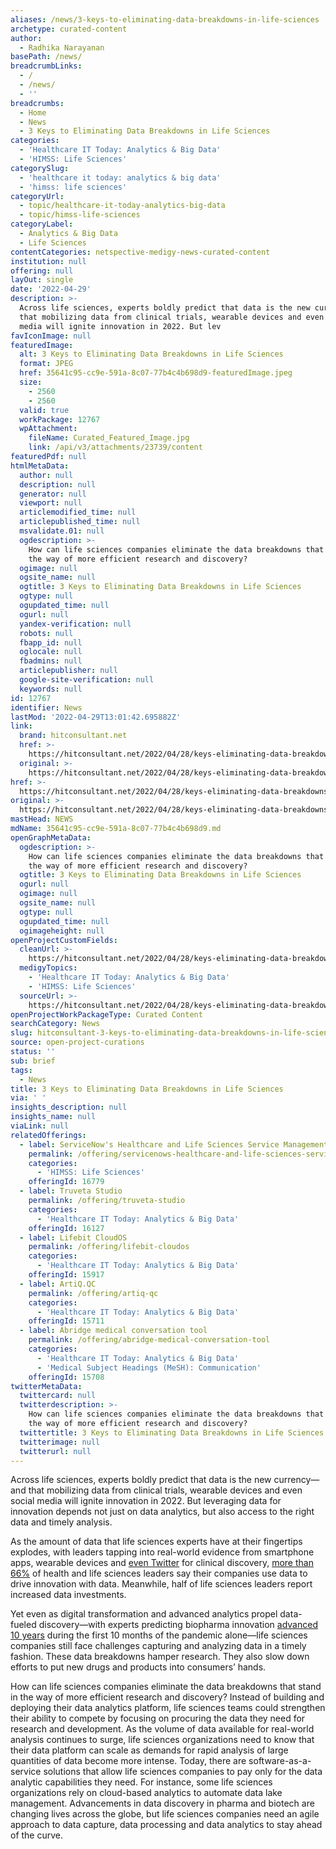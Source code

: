 ```yaml
---
aliases: /news/3-keys-to-eliminating-data-breakdowns-in-life-sciences
archetype: curated-content
author:
  - Radhika Narayanan
basePath: /news/
breadcrumbLinks:
  - /
  - /news/
  - ''
breadcrumbs:
  - Home
  - News
  - 3 Keys to Eliminating Data Breakdowns in Life Sciences
categories:
  - 'Healthcare IT Today: Analytics & Big Data'
  - 'HIMSS: Life Sciences'
categorySlug:
  - 'healthcare it today: analytics & big data'
  - 'himss: life sciences'
categoryUrl:
  - topic/healthcare-it-today-analytics-big-data
  - topic/himss-life-sciences
categoryLabel:
  - Analytics & Big Data
  - Life Sciences
contentCategories: netspective-medigy-news-curated-content
institution: null
offering: null
layOut: single
date: '2022-04-29'
description: >-
  Across life sciences, experts boldly predict that data is the new currency—and
  that mobilizing data from clinical trials, wearable devices and even social
  media will ignite innovation in 2022. But lev
favIconImage: null
featuredImage:
  alt: 3 Keys to Eliminating Data Breakdowns in Life Sciences
  format: JPEG
  href: 35641c95-cc9e-591a-8c07-77b4c4b698d9-featuredImage.jpeg
  size:
    - 2560
    - 2560
  valid: true
  workPackage: 12767
  wpAttachment:
    fileName: Curated_Featured_Image.jpg
    link: /api/v3/attachments/23739/content
featuredPdf: null
htmlMetaData:
  author: null
  description: null
  generator: null
  viewport: null
  articlemodified_time: null
  articlepublished_time: null
  msvalidate.01: null
  ogdescription: >-
    How can life sciences companies eliminate the data breakdowns that stand in
    the way of more efficient research and discovery?
  ogimage: null
  ogsite_name: null
  ogtitle: 3 Keys to Eliminating Data Breakdowns in Life Sciences
  ogtype: null
  ogupdated_time: null
  ogurl: null
  yandex-verification: null
  robots: null
  fbapp_id: null
  oglocale: null
  fbadmins: null
  articlepublisher: null
  google-site-verification: null
  keywords: null
id: 12767
identifier: News
lastMod: '2022-04-29T13:01:42.695882Z'
link:
  brand: hitconsultant.net
  href: >-
    https://hitconsultant.net/2022/04/28/keys-eliminating-data-breakdowns-life-sciences/
  original: >-
    https://hitconsultant.net/2022/04/28/keys-eliminating-data-breakdowns-life-sciences/
href: >-
  https://hitconsultant.net/2022/04/28/keys-eliminating-data-breakdowns-life-sciences/
original: >-
  https://hitconsultant.net/2022/04/28/keys-eliminating-data-breakdowns-life-sciences/
mastHead: NEWS
mdName: 35641c95-cc9e-591a-8c07-77b4c4b698d9.md
openGraphMetaData:
  ogdescription: >-
    How can life sciences companies eliminate the data breakdowns that stand in
    the way of more efficient research and discovery?
  ogtitle: 3 Keys to Eliminating Data Breakdowns in Life Sciences
  ogurl: null
  ogimage: null
  ogsite_name: null
  ogtype: null
  ogupdated_time: null
  ogimageheight: null
openProjectCustomFields:
  cleanUrl: >-
    https://hitconsultant.net/2022/04/28/keys-eliminating-data-breakdowns-life-sciences/
  medigyTopics:
    - 'Healthcare IT Today: Analytics & Big Data'
    - 'HIMSS: Life Sciences'
  sourceUrl: >-
    https://hitconsultant.net/2022/04/28/keys-eliminating-data-breakdowns-life-sciences/
openProjectWorkPackageType: Curated Content
searchCategory: News
slug: hitconsultant-3-keys-to-eliminating-data-breakdowns-in-life-sciences
source: open-project-curations
status: ''
sub: brief
tags:
  - News
title: 3 Keys to Eliminating Data Breakdowns in Life Sciences
via: ' '
insights_description: null
insights_name: null
viaLink: null
relatedOfferings:
  - label: ServiceNow's Healthcare and Life Sciences Service Management
    permalink: /offering/servicenows-healthcare-and-life-sciences-service-management
    categories:
      - 'HIMSS: Life Sciences'
    offeringId: 16779
  - label: Truveta Studio
    permalink: /offering/truveta-studio
    categories:
      - 'Healthcare IT Today: Analytics & Big Data'
    offeringId: 16127
  - label: Lifebit CloudOS
    permalink: /offering/lifebit-cloudos
    categories:
      - 'Healthcare IT Today: Analytics & Big Data'
    offeringId: 15917
  - label: ArtiQ.QC
    permalink: /offering/artiq-qc
    categories:
      - 'Healthcare IT Today: Analytics & Big Data'
    offeringId: 15711
  - label: Abridge medical conversation tool
    permalink: /offering/abridge-medical-conversation-tool
    categories:
      - 'Healthcare IT Today: Analytics & Big Data'
      - 'Medical Subject Headings (MeSH): Communication'
    offeringId: 15708
twitterMetaData:
  twittercard: null
  twitterdescription: >-
    How can life sciences companies eliminate the data breakdowns that stand in
    the way of more efficient research and discovery?
  twittertitle: 3 Keys to Eliminating Data Breakdowns in Life Sciences
  twitterimage: null
  twitterurl: null
---
```

<p>Across life sciences, experts boldly predict that data is the new currency—and that mobilizing data from clinical trials, wearable devices and even social media will ignite innovation in 2022. But leveraging data for innovation depends not just on data analytics, but also access to the right data and timely analysis.&nbsp;</p><p>As the amount of data that life sciences experts have at their fingertips explodes, with leaders tapping into real-world evidence from smartphone apps, wearable devices and <a href="https://www.fda.gov/science-research/science-and-research-special-topics/real-world-evidence">even Twitter</a> for clinical discovery, <a href="https://www.forbes.com/sites/randybean/2021/05/26/pandemic-shines-spotlight-on-big-data-and-ai-in-life-sciences-and-healthcare/?sh=783e500e3e51">more than 66%</a> of health and life sciences leaders say their companies use data to drive innovation with data. Meanwhile, half of life sciences leaders report increased data investments.</p><p>Yet even as digital transformation and advanced analytics propel data-fueled discovery—with experts predicting biopharma innovation <a href="https://www.mckinsey.com/industries/life-sciences/our-insights/biopharma-2020-a-landmark-year-and-a-reset-for-the-future">advanced 10 years</a> during the first 10 months of the pandemic alone—life sciences companies still face challenges capturing and analyzing data in a timely fashion. These data breakdowns hamper research. They also slow down efforts to put new drugs and products into consumers’ hands.</p><p>How can life sciences companies eliminate the data breakdowns that stand in the way of more efficient research and discovery?
Instead of building and deploying their data analytics platform, life sciences teams could strengthen their ability to compete by focusing on procuring the data they need for research and development.
As the volume of data available for real-world analysis continues to surge, life sciences organizations need to know that their data platform can scale as demands for rapid analysis of large quantities of data become more intense.
Today, there are software-as-a-service solutions that allow life sciences companies to pay only for the data analytic capabilities they need.
For instance, some life sciences organizations rely on cloud-based analytics to automate data lake management.
Advancements in data discovery in pharma and biotech are changing lives across the globe, but life sciences companies need an agile approach to data capture, data processing and data analytics to stay ahead of the curve.</p>